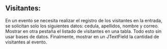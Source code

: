 ## Visitantes:

En un evento se necesita realizar el registro de los visitantes en la entrada, se solicitan solo los siguientes datos: cedula, apellidos, nombre y correo. Mostrar en otra pestaña el listado de visitantes en una tabla. Todo esto sin usar bases de datos. Finalmente, mostrar en un JTextField la cantidad de visitantes al evento.